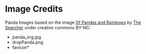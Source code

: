 Image Credits
=============

Panda Images based on the image
[Of Pandas and Rainbows](https://flic.kr/p/5e8WXU) by
[The Searcher](https://secure.flickr.com/photos/bar-art/) under
creative commons BY-NC:

  - panda_org.jpg
  - dropPanda.png
  - favicon*
